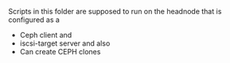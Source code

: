 Scripts in this folder are supposed to 
run on the headnode that is configured
as a 
* Ceph client and
* iscsi-target server and also
* Can create CEPH clones





